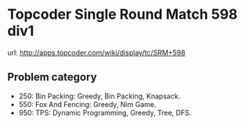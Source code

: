 # Topcoder Single Round Match 598 div1 

url: http://apps.topcoder.com/wiki/display/tc/SRM+598

## Problem category

* 250: Bin Packing: Greedy, Bin Packing, Knapsack.
* 550: Fox And Fencing: Greedy, Nim Game.
* 950: TPS: Dynamic Programming, Greedy, Tree, DFS.

